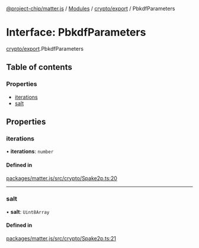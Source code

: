 [@project-chip/matter.js](../README.md) / [Modules](../modules.md) / [crypto/export](../modules/crypto_export.md) / PbkdfParameters

# Interface: PbkdfParameters

[crypto/export](../modules/crypto_export.md).PbkdfParameters

## Table of contents

### Properties

- [iterations](crypto_export.PbkdfParameters.md#iterations)
- [salt](crypto_export.PbkdfParameters.md#salt)

## Properties

### iterations

• **iterations**: `number`

#### Defined in

[packages/matter.js/src/crypto/Spake2p.ts:20](https://github.com/project-chip/matter.js/blob/c15b1068/packages/matter.js/src/crypto/Spake2p.ts#L20)

___

### salt

• **salt**: `Uint8Array`

#### Defined in

[packages/matter.js/src/crypto/Spake2p.ts:21](https://github.com/project-chip/matter.js/blob/c15b1068/packages/matter.js/src/crypto/Spake2p.ts#L21)
